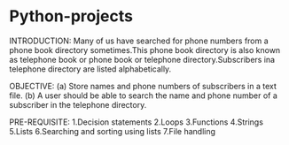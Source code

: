 # Python-projects
INTRODUCTION:
Many of us have searched for phone numbers from a phone book directory sometimes.This phone book directory is also known as telephone book or phone book or telephone directory.Subscribers ina telephone directory are listed alphabetically.

OBJECTIVE:
(a) Store names and phone numbers of subscribers in a text file.
(b) A user should be able to search the name and phone number of a subscriber in the telephone directory.

PRE-REQUISITE:
1.Decision statements
2.Loops
3.Functions
4.Strings
5.Lists
6.Searching and sorting using lists
7.File handling
